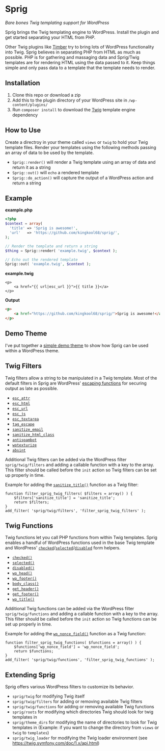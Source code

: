 # Sprig
_Bare bones Twig templating support for WordPress_

Sprig brings the Twig templating engine to WordPress. Install the plugin and get started separating your HTML from PHP.

Other Twig plugins like [Timber](https://www.upstatement.com/timber/) try to bring lots of WordPress functionality into Twig. Sprig believes in separating PHP from HTML as much as possible. PHP is for gathering and massaging data and Sprig/Twig templates are for rendering HTML using the data passed to it. Keep things simple and only pass data to a template that the template needs to render.

## Installation

1. Clone this repo or download a zip
2. Add this to the plugin directory of your WordPress site in `/wp-content/plugins/`
3. Run `composer install` to download the [Twig](https://twig.symfony.com/) template engine dependency

## How to Use

Create a directroy in your theme called `views` or `twig` to hold your Twig template files. Render your templates using the following methods passing an array of data to be used by the template.

 - `Sprig::render()` will render a Twig template using an array of data and return it as a string
 - `Sprig::out()` will `echo` a rendered template
 - `Sprig::do_action()` will capture the output of a WordPress action and return a string

## Example

**example.php**

```php
<?php
$context = array(
  'title' => 'Sprig is awesome!',
  'url'   => 'https://github.com/kingkool68/sprig/',
);

// Render the template and return a string
$thing = Sprig::render( 'example.twig', $context );

// Echo out the rendered template
Sprig::out( 'example.twig', $context );
```

**example.twig**

```twig
<p>
	<a href="{{ url|esc_url }}">{{ title }}</a>
</p>
```

**Output**

```html
<p>
	<a href="https://github.com/kingkool68/sprig/">Sprig is awesome!</a>
</p>
```

## Demo Theme

I've put together a [simple demo theme](https://github.com/kingkool68/sprig-demo-theme) to show how Sprig can be used within a WordPress theme.

## Twig Filters

Twig filters allow a string to be manipulated in a Twig template. Most of the default filters in Sprig are WordPress' [escaping functions](https://developer.wordpress.org/themes/theme-security/data-sanitization-escaping/#escaping-securing-output) for securing output as late as possible.

 - [`esc_attr`](https://developer.wordpress.org/reference/functions/esc_attr/)
 - [`esc_html`](https://developer.wordpress.org/reference/functions/esc_html/)
 - [`esc_url`](https://developer.wordpress.org/reference/functions/esc_url/)
 - [`esc_js`](https://developer.wordpress.org/reference/functions/esc_js/)
 - [`esc_textarea`](https://developer.wordpress.org/reference/functions/esc_textarea/)
 - [`tag_escape`](https://developer.wordpress.org/reference/functions/tag_escape/)
 - [`sanitize_email`](https://developer.wordpress.org/reference/functions/sanitize_email/)
 - [`sanitize_html_class`](https://developer.wordpress.org/reference/functions/sanitize_html_class/)
 - [`antispambot`](https://developer.wordpress.org/reference/functions/antispambot/)
 - [`wptexturize`](https://developer.wordpress.org/reference/functions/wptexturize/)
 - [`absint`](https://developer.wordpress.org/reference/functions/absint/)

Additional Twig filters can be added via the WordPress filter `sprig/twig/filters` and adding a callable function with a key to the array. This filter should be called before the `init` action so Twig filters can be set up properly in time.

Example for adding the [`sanitize_title()`](https://developer.wordpress.org/reference/functions/sanitize_title/) function as a Twig filter:

```
function filter_sprig_twig_filters( $filters = array() ) {
	$filters['sanitize_title'] = 'sanitize_title';
	return $filters;
}
add_filter( 'sprig/twig/filters', 'filter_sprig_twig_filters' );
```

## Twig Functions

Twig functions let you call PHP functions from within Twig templates. Sprig enables a handful of WordPress functions used in the base Twig template and WordPress' [`checked`](https://developer.wordpress.org/reference/functions/checked/)/[`selected`](https://developer.wordpress.org/reference/functions/selected/)/[`disabled`](https://developer.wordpress.org/reference/functions/disabled/) form helpers.

 - [`checked()`](https://developer.wordpress.org/reference/functions/checked/)
 - [`selected()`](https://developer.wordpress.org/reference/functions/selected/)
 - [`disabled()`](https://developer.wordpress.org/reference/functions/disabled/)
 - [`wp_head()`](https://developer.wordpress.org/reference/functions/wp_head/)
 - [`wp_footer()`](https://developer.wordpress.org/reference/functions/wp_footer/)
 - [`body_class()`](https://developer.wordpress.org/reference/functions/body_class/)
 - [`get_header()`](https://developer.wordpress.org/reference/functions/get_header/)
 - [`get_footer()`](https://developer.wordpress.org/reference/functions/get_footer/)
 - [`wp_title()`](https://developer.wordpress.org/reference/functions/wp_title/)

Additional Twig functions can be added via the WordPress filter `sprig/twig/functions` and adding a callable function with a key to the array. This filter should be called before the `init` action so Twig functions can be set up properly in time.

Example for adding the [`wp_nonce_field()`](https://developer.wordpress.org/reference/functions/wp_nonce_field/) function as a Twig function:

```
function filter_sprig_twig_functions( $functions = array() ) {
	$functions['wp_nonce_field'] = 'wp_nonce_field';
	return $functions;
}
add_filter( 'sprig/twig/functions', 'filter_sprig_twig_functions' );
```

## Extending Sprig

Sprig offers various WordPress filters to customize its behavior.

 - `sprig/twig` for modifying Twig itself
 - `sprig/twig/filters` for adding or removing available Twig filters
 - `sprig/twig/functions` for adding or removing available Twig functions
 - `sprig/roots` for modifying which directories Twig should look for twig templates in
 - `sprig/theme_dirs` for modifying the name of directories to look for Twig templates in (Example: if you want to change the directory from `views` or `twig` to `templates`)
 - `sprig/twig_loader` for modifying the Twig loader environment (see <https://twig.symfony.com/doc/1.x/api.html>)
